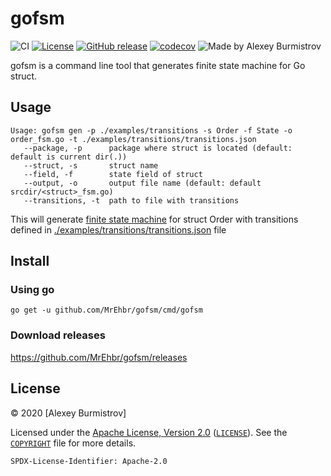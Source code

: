# gofsm

![CI](https://github.com/MrEhbr/gofsm/workflows/CI/badge.svg)
[![License](https://img.shields.io/badge/license-Apache--2.0%20%2F%20MIT-%2397ca00.svg)](https://github.com/MrEhbr/gofsm/blob/master/COPYRIGHT)
[![GitHub release](https://img.shields.io/github/release/MrEhbr/gofsm.svg)](https://github.com/MrEhbr/gofsm/releases)
[![codecov](https://codecov.io/gh/MrEhbr/gofsm/branch/master/graph/badge.svg)](https://codecov.io/gh/MrEhbr/gofsm)
![Made by Alexey Burmistrov](https://img.shields.io/badge/made%20by-Alexey%20Burmistrov-blue.svg?style=flat)

gofsm is a command line tool that generates finite state machine for Go struct.

## Usage

```console
Usage: gofsm gen -p ./examples/transitions -s Order -f State -o order_fsm.go -t ./examples/transitions/transitions.json
   --package, -p      package where struct is located (default: default is current dir(.))
   --struct, -s       struct name
   --field, -f        state field of struct
   --output, -o       output file name (default: default srcdir/<struct>_fsm.go)
   --transitions, -t  path to file with transitions
```

This will generate [finite state machine](./examples/transitions/order_fsm.go) for struct Order with transitions defined in [./examples/transitions/transitions.json](./examples/transitions/transitions.json) file

## Install

### Using go

```console
go get -u github.com/MrEhbr/gofsm/cmd/gofsm
```

### Download releases

<https://github.com/MrEhbr/gofsm/releases>

## License

© 2020 [Alexey Burmistrov]

Licensed under the [Apache License, Version 2.0](https://www.apache.org/licenses/LICENSE-2.0) ([`LICENSE`](LICENSE)). See the [`COPYRIGHT`](COPYRIGHT) file for more details.

`SPDX-License-Identifier: Apache-2.0`
